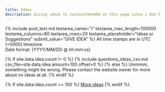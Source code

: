 ```yaml
---
title: Ideas
description: Giving ideas to JacksonChen666 on this page since i don't know
---
```

{% include post_text.md textarea_name="i" textarea_max_length=100000 textarea_columns=80 textarea_rows=20 textarea_placeholder="Ideas or Suggestions" submit_value="GIVE IDEA" %}
All time stamps are in UTC (+0000) timezone<br>
Date format: [YYYY/MM/DD @ hh:mm:ss]<br>

{% if site.data.idea.count != 0 %}
{% include questions_ideas_csv.md csv_file=site.data.idea amount=100 offset=0 %}
{% else %}
Ummmm, something might be wrong. Please contact the website owner for more about no ideas at all.
{% endif %}

{% if site.data.idea.count >= 100 %}
[More ideas](more-ideas)
{% endif %}
